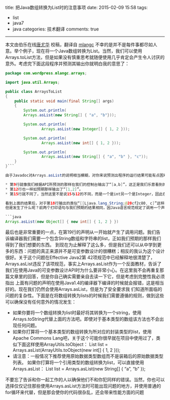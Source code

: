 ﻿title: 把Java数组转换为List时的注意事项
date: 2015-02-09 15:58
tags:
- list
- java7
- java
categories: 技术翻译
comments: true
---
本文由伯乐在线[唐尤华](http://group.jobbole.com/category/feedback/trans-team/) 校稿，翻译自 [mlangc](https://mlangc.wordpress.com/2010/05/01/be-carefull-when-converting-java-arrays-to-lists/) 
不幸的是并不是每件事都尽如人意。举个例子，现在将一个Java数组转换为List。当然，我们可以使用Arrays.toList方法，但是如果没有慎重思考就随便使用几乎肯定会产生令人讨厌的意外。考虑完下面这段程序并预测其输出你就明白我的意思了：
<!--more-->

```java
package com.wordpress.mlangc.arrays;

import java.util.Arrays;

public class ArraysToList 
{ 
	public static void main(final String[] args) 
	{ 
		System.out.println( 
		Arrays.asList(new String[] { "a", "b"}));

		System.out.println(
				Arrays.asList(new Integer[] { 1, 2 }));

		System.out.println(
				Arrays.asList(new int[] { 1, 2 }));

		System.out.println(
				Arrays.asList(new String[] { "a", "b" }, "c"));
	}
}```

由于Javadoc对Arrays.asList的说明相当模糊，对你来说预测出程序的运行结果可能有点困难，下面我们来一步步的揭晓答案：

* 第9行就像我们根据API所预测的那样在我们的控制台输出了“[a,b]”，这正是我们乐意看到的。
* 第12行也一样如预期那样输出了“[1,2]”。
* 第15行就不同了，当然这里不是说15与12的不同，而是一个是int另一个是Integer，因此在我们的控制台打印出了类似这样的结果“[[I@39172e08]”，这就不再如预期那样了。我们得到一个包含数组中标识每个元素唯一性的地址串的list，而不是包含两个Integer对象的list。

看到上面的结果后，对于第18行输出的类似“[[Ljava.lang.String;@20cf2c80, c]”这样的结果就不会感到惊奇了。 
但是发生了什么呢？前两个打印语句与我们预期的结果相同，因Java语言规范规定了调用一个声明为foo(T… t)的方法，比如foo(new T[]{bar,baz})等同于foo(bar,baz)这样的调用。在Arrays.asList方法中T是参数类型，因此它必须为一个Object 类型，但是int不是，而int[]却是。这就是为什么第16行的声明等同于： 

```java
Arrays.asList(new Object[] { new int[] { 1, 2 } }) 
```

最后也是非常重要的一点，在第19行的声明从一开始就产生了调用问题。我们告诉编译器我们需要一个包含String数组和字符串的list，正如我们预期的那样我们得到了我们想要的东西。 
到现在为止解释了这么多，但是我们还可以从中学到更多的东西：问题的真正来源并不是可变参数设计的很糟糕；相反的我认为这个设计很好。关于这个问题在Effective Java2第 42项规范中已经解释地很清楚了，Arrays.asList违反了该项规范，事实上Arrays.asList作为一个反面教材，告诉了我们在使用Java的可变参数设计API时为什么要非常小心。在这里我不会再重复那篇文章里的回答，但是你自己确实需要亲自去读一下它，但是考虑到完整性我必须指出 上面有问题的声明在使用Java1.4的编译器下编译的时候就会报错，这是相当好的。现在我们仍然会使用Arrays.asList，但是为了安全要求我 们知道所面临的问题的复杂性。下面是在将数组转换为lists的时候我们需要遵循的规则，做到这些可以确保没有任何意外的情况发生：
* 如果你要将一个数组转换为list时最好将其转换为一个string，使用Arrays.toString代替上面的方法吧。即使对于基本类型的数组该方法也不会出现任何问题。
* 如果你打算将一个基本类型的数组转换为所对应的封装类型的list，使用Apache Commons Lang吧，关于这个可能你很早就在项目中使用过了，类似下面这样使用ArrayUtils.toObject： List list = Arrays.asList(ArrayUtils.toObject(new int[] { 1, 2 }));
* 请注意：一般情况下推荐使用原始数据类型数组而不是装箱后的原始数据类型列表。 如果你打算将一个引用类型的数组转换为list，可以直接使用Arrays.asList： List list = Arrays.asList(new String[] { “a”, “b” });

不要忘了告诉和你一起工作的人以确保他们不和你犯同样的错误。当然，你也可以选择仅仅记住那些使用Arrays.asList方法时可能出现问题的地方，并使用普通的for循环来代替，但是那会使你的代码很杂乱，还会带来性能方面的问题